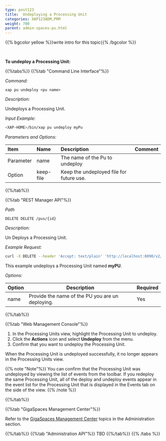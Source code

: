 ```yaml
---
type: post123
title:  Undeploying a Processing Unit
categories: XAP123ADM,PRM
weight: 700
parent: admin-spaces-pu.html
---
```

 
{{% bgcolor yellow %}}write intro for this topic{{% /bgcolor %}}

<br>

**To undeploy a Processing Unit:**
 
{{%tabs%}}
{{%tab "Command Line Interface"%}}

*Command:*

`xap pu undeploy <pu name>` 

*Description:*

Undeploys a Processing Unit.



*Input Example:*

```bash
<XAP-HOME>/bin/xap pu undeploy myPu 
```

*Parameters and Options:*

| Item | Name | Description | Comment |
|:-----|:------|:------------|:--------|
|Parameter |name | The name of the Pu to undeploy||
|Option | keep-file | Keep the undeployed file for future use.||

{{%/tab%}}

{{%tab "REST Manager API"%}}
 
*Path*

`DELETE DELETE /pus/{id}`

*Description:* 

Un Deploys a Processing Unit.

*Example Request:*

```bash
curl -X DELETE --header 'Accept: text/plain' 'http://localhost:8090/v2/pus/myPU'
```
This example undeploys a Processing Unit  named **myPU**. 


*Options:*

| Option     | Description       |   Required     |
|------|-------------------|----------------|
| name | Provide the name of the PU you are un deploying. | Yes |
 

{{%/tab%}}


{{%tab "Web Management Console"%}}

1. In the Processing Units view, highlight the Processing Unit to undeploy.
1. Click the **Actions** icon and select **Undeploy** from the menu.
1. Confirm that you want to undeploy the Processing Unit.

When the Processing Unit is undeployed successfully, it no longer appears in the Processing Units view. 

{{% note "Note"%}}
You can confirm that the Processing Unit was undeployed by viewing the list of events from the toolbar. If you redeploy the same Processing Unit, all of the deploy and undeploy events appear in the event list for the Processing Unit that is displayed in the Events tab on the side of the view.
{{% /note %}}


{{%/tab%}}

{{%tab "GigaSpaces Management Center"%}}

Refer to the [GigaSpaces Management Center](./gigaspaces-management-center.html) topics in the Administration section.

{{%/tab%}}
{{%tab "Administration API"%}}
TBD
{{%/tab%}}
{{% /tabs %}}

  